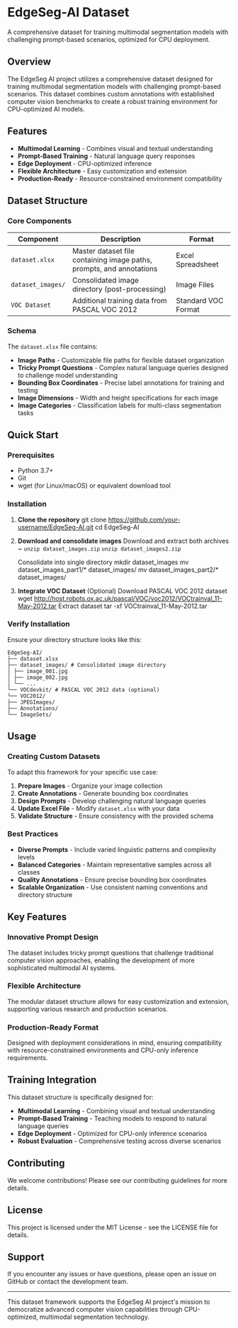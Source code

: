 # EdgeSeg-AI Dataset

A comprehensive dataset for training multimodal segmentation models with challenging prompt-based scenarios, optimized for CPU deployment.

## Overview

The EdgeSeg AI project utilizes a comprehensive dataset designed for training multimodal segmentation models with challenging prompt-based scenarios. This dataset combines custom annotations with established computer vision benchmarks to create a robust training environment for CPU-optimized AI models.

## Features

- **Multimodal Learning** - Combines visual and textual understanding
- **Prompt-Based Training** - Natural language query responses
- **Edge Deployment** - CPU-optimized inference
- **Flexible Architecture** - Easy customization and extension
- **Production-Ready** - Resource-constrained environment compatibility

## Dataset Structure

### Core Components

| Component | Description | Format |
|-----------|-------------|---------|
| `dataset.xlsx` | Master dataset file containing image paths, prompts, and annotations | Excel Spreadsheet |
| `dataset_images/` | Consolidated image directory (post-processing) | Image Files |
| `VOC Dataset` | Additional training data from PASCAL VOC 2012 | Standard VOC Format |

### Schema

The `dataset.xlsx` file contains:

- **Image Paths** - Customizable file paths for flexible dataset organization
- **Tricky Prompt Questions** - Complex natural language queries designed to challenge model understanding
- **Bounding Box Coordinates** - Precise label annotations for training and testing
- **Image Dimensions** - Width and height specifications for each image
- **Image Categories** - Classification labels for multi-class segmentation tasks

## Quick Start

### Prerequisites

- Python 3.7+
- Git
- wget (for Linux/macOS) or equivalent download tool

### Installation

1. **Clone the repository**
        git clone https://github.com/your-username/EdgeSeg-AI.git
        cd EdgeSeg-AI

2. **Download and consolidate images**
        Download and extract both archives ~
        `unzip dataset_images.zip`
        `unzip dataset_images2.zip`
    
    Consolidate into single directory
        mkdir dataset_images
        mv dataset_images_part1/* dataset_images/
        mv dataset_images_part2/* dataset_images/

3. **Integrate VOC Dataset** (Optional)
        Download PASCAL VOC 2012 dataset
        wget http://host.robots.ox.ac.uk/pascal/VOC/voc2012/VOCtrainval_11-May-2012.tar
        Extract dataset
        tar -xf VOCtrainval_11-May-2012.tar

### Verify Installation

Ensure your directory structure looks like this:

    EdgeSeg-AI/
    ├── dataset.xlsx
    ├── dataset_images/ # Consolidated image directory
    │ ├── image_001.jpg
    │ ├── image_002.jpg
    │ └── ...
    └── VOCdevkit/ # PASCAL VOC 2012 data (optional)
    └── VOC2012/
    ├── JPEGImages/
    ├── Annotations/
    └── ImageSets/

## Usage

### Creating Custom Datasets

To adapt this framework for your specific use case:

1. **Prepare Images** - Organize your image collection
2. **Create Annotations** - Generate bounding box coordinates
3. **Design Prompts** - Develop challenging natural language queries
4. **Update Excel File** - Modify `dataset.xlsx` with your data
5. **Validate Structure** - Ensure consistency with the provided schema

### Best Practices

- **Diverse Prompts** - Include varied linguistic patterns and complexity levels
- **Balanced Categories** - Maintain representative samples across all classes
- **Quality Annotations** - Ensure precise bounding box coordinates
- **Scalable Organization** - Use consistent naming conventions and directory structure

## Key Features

### Innovative Prompt Design

The dataset includes tricky prompt questions that challenge traditional computer vision approaches, enabling the development of more sophisticated multimodal AI systems.

### Flexible Architecture

The modular dataset structure allows for easy customization and extension, supporting various research and production scenarios.

### Production-Ready Format

Designed with deployment considerations in mind, ensuring compatibility with resource-constrained environments and CPU-only inference requirements.

## Training Integration

This dataset structure is specifically designed for:

- **Multimodal Learning** - Combining visual and textual understanding
- **Prompt-Based Training** - Teaching models to respond to natural language queries
- **Edge Deployment** - Optimized for CPU-only inference scenarios
- **Robust Evaluation** - Comprehensive testing across diverse scenarios

## Contributing

We welcome contributions! Please see our contributing guidelines for more details.

## License

This project is licensed under the MIT License - see the LICENSE file for details.

## Support

If you encounter any issues or have questions, please open an issue on GitHub or contact the development team.

---

This dataset framework supports the EdgeSeg AI project's mission to democratize advanced computer vision capabilities through CPU-optimized, multimodal segmentation technology.
